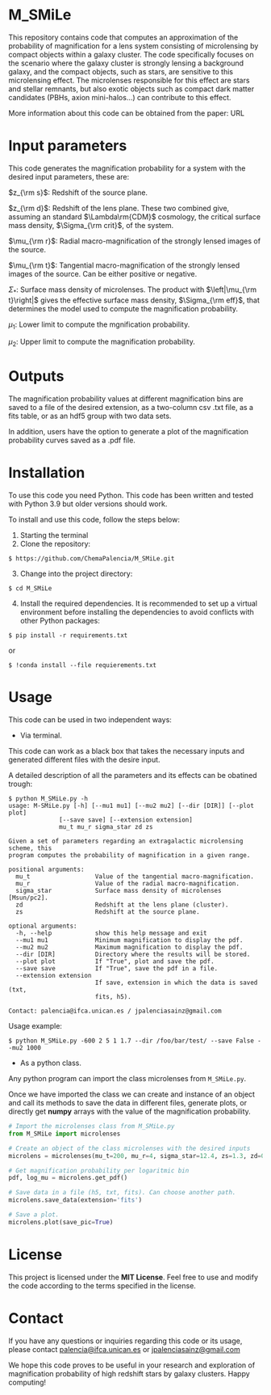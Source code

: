 # M_SMiLe
This repository contains code that computes an approximation of the probability of magnification for a lens system consisting of microlensing by compact objects within a galaxy cluster.
The code specifically focuses on the scenario where the galaxy cluster is strongly lensing a background galaxy, and the compact objects, such as stars, are sensitive to this microlensing effect.
The microlenses responsible for this effect are stars and stellar remnants, but also exotic objects such as compact dark matter candidates (PBHs, axion mini-halos...) can contribute to this effect.

More information about this code can be obtained from the paper: URL

# Input parameters
This code generates the magnification probability for a system with the desired input parameters, these are:

$z_{\rm s}$: Redshift of the source plane.

$z_{\rm d}$: Redshift of the lens plane. These two combined give, assuming an standard $\Lambda\rm{CDM}$ cosmology, the critical surface mass density, $\Sigma_{\rm crit}$, of the system.

$\mu_{\rm r}$: Radial macro-magnification of the strongly lensed images of the source.

$\mu_{\rm t}$: Tangential macro-magnification of the strongly lensed images of the source. Can be either positive or negative.

$\Sigma_{\ast}$: Surface mass density of microlenses. The product with $\left|\mu_{\rm t}\right|$ gives the effective surface mass density, $\Sigma_{\rm eff}$, that determines the model used to compute the magnification probability.

$\mu_1$: Lower limit to compute the mgnification probability.

$\mu_2$: Upper limit to compute the magnification probability.

# Outputs
The magnification probability values at different magnification bins are saved to a file of the desired extension, as a two-column csv .txt file, as a fits table, or as an hdf5 group with two data sets.

In addition, users have the option to generate a plot of the magnification probability curves saved as a .pdf file.

# Installation
To use this code you need Python. This code has been written and tested with Python 3.9 but older versions should work.

To install and use this code, follow the steps below:
1. Starting the terminal
2. Clone the repository:
```
$ https://github.com/ChemaPalencia/M_SMiLe.git
```
3. Change into the project directory:
```
$ cd M_SMiLe
```
4. Install the required dependencies. It is recommended to set up a virtual environment before installing the dependencies to avoid conflicts with other Python packages:
```
$ pip install -r requirements.txt
```
or
```
$ !conda install --file requierements.txt
```

# Usage
This code can be used in two independent ways:

* Via terminal.
  
This code can work as a black box that takes the necessary inputs and generated different files with the desire input.

A detailed description of all the parameters and its effects can be obatined trough:
```
$ python M_SMiLe.py -h
usage: M-SMiLe.py [-h] [--mu1 mu1] [--mu2 mu2] [--dir [DIR]] [--plot plot]
              [--save save] [--extension extension]
              mu_t mu_r sigma_star zd zs

Given a set of parameters regarding an extragalactic microlensing scheme, this
program computes the probability of magnification in a given range.
    
positional arguments:
  mu_t                  Value of the tangential macro-magnification.
  mu_r                  Value of the radial macro-magnification.
  sigma_star            Surface mass density of microlenses [Msun/pc2].
  zd                    Redshift at the lens plane (cluster).
  zs                    Redshift at the source plane.

optional arguments:
  -h, --help            show this help message and exit
  --mu1 mu1             Minimum magnification to display the pdf.
  --mu2 mu2             Maximum magnification to display the pdf.
  --dir [DIR]           Directory where the results will be stored.
  --plot plot           If "True", plot and save the pdf.
  --save save           If "True", save the pdf in a file.
  --extension extension
                        If save, extension in which the data is saved (txt,
                        fits, h5).
    
Contact: palencia@ifca.unican.es / jpalenciasainz@gmail.com
```
Usage example:
```
$ python M_SMiLe.py -600 2 5 1 1.7 --dir /foo/bar/test/ --save False --mu2 1000
```
* As a python class.

Any python program can import the class microlenses from `M_SMiLe.py`.

Once we have imported the class we can create and instance of an object and call its methods to save the data in different files, generate plots, or directly get **numpy** arrays with the value of the magnification probability.

```python
# Import the microlenses class from M_SMiLe.py
from M_SMiLe import microlenses

# Create an object of the class microlenses with the desired inputs
microlens = microlenses(mu_t=200, mu_r=4, sigma_star=12.4, zs=1.3, zd=0.7, mu1=1e-3, mu2=1e5)

# Get magnification probability per logaritmic bin
pdf, log_mu = microlens.get_pdf()

# Save data in a file (h5, txt, fits). Can choose another path.
microlens.save_data(extension='fits')

# Save a plot.
microlens.plot(save_pic=True)
```

# License

This project is licensed under the **MIT License**. Feel free to use and modify the code according to the terms specified in the license.

# Contact

If you have any questions or inquiries regarding this code or its usage, please contact palencia@ifca.unican.es or jpalenciasainz@gmail.com

We hope this code proves to be useful in your research and exploration of magnification probability of high redshift stars by galaxy clusters. Happy computing!


